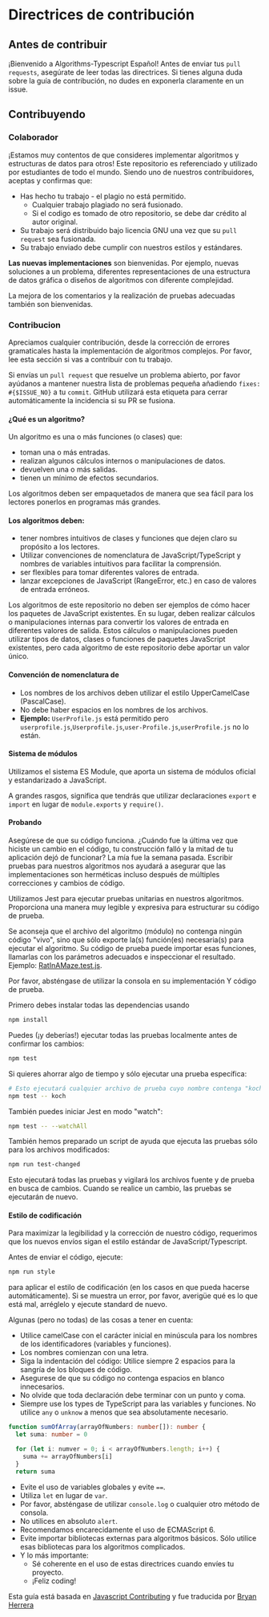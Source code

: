 # Directrices de contribución
## Antes de contribuir
¡Bienvenido a Algorithms-Typescript Español! Antes de enviar tus `pull requests`, asegúrate de leer todas las directrices. Si tienes alguna duda sobre la guía de contribución, no dudes en exponerla claramente en un issue.

## Contribuyendo
### Colaborador

¡Estamos muy contentos de que consideres implementar algoritmos y estructuras de datos para otros! Este repositorio es referenciado y utilizado por estudiantes de todo el mundo. Siendo uno de nuestros contribuidores, aceptas y confirmas que:
- Has hecho tu trabajo - el plagio no está permitido.
    - Cualquier trabajo plagiado no será fusionado.
    - Si el codigo es tomado de otro repositorio, se debe dar crédito al autor original.
- Su trabajo será distribuido bajo licencia GNU una vez que su `pull request` sea fusionada.
- Su trabajo enviado debe cumplir con nuestros estilos y estándares.

**Las nuevas implementaciones** son bienvenidas. Por ejemplo, nuevas soluciones a un problema, diferentes representaciones de una estructura de datos gráfica o diseños de algoritmos con diferente complejidad.

La mejora de los comentarios y la realización de pruebas adecuadas también son bienvenidas.

### Contribucion
Apreciamos cualquier contribución, desde la corrección de errores gramaticales hasta la implementación de algoritmos complejos. Por favor, lee esta sección si vas a contribuir con tu trabajo.

Si envías un `pull request` que resuelve un problema abierto, por favor ayúdanos a mantener nuestra lista de problemas pequeña añadiendo `fixes: #{$ISSUE_NO}` a tu `commit`. GitHub utilizará esta etiqueta para cerrar automáticamente la incidencia si su PR se fusiona.

#### ¿Qué es un algoritmo?
Un algoritmo es una o más funciones (o clases) que:

- toman una o más entradas.
- realizan algunos cálculos internos o manipulaciones de datos.
- devuelven una o más salidas.
- tienen un mínimo de efectos secundarios.

Los algoritmos deben ser empaquetados de manera que sea fácil para los lectores ponerlos en programas más grandes.

#### Los algoritmos deben:

- tener nombres intuitivos de clases y funciones que dejen claro su propósito a los lectores.
- Utilizar convenciones de nomenclatura de JavaScript/TypeScript y nombres de variables intuitivos para facilitar la comprensión.
- ser flexibles para tomar diferentes valores de entrada.
- lanzar excepciones de JavaScript (RangeError, etc.) en caso de valores de entrada erróneos.

Los algoritmos de este repositorio no deben ser ejemplos de cómo hacer los paquetes de JavaScript existentes. En su lugar, deben realizar cálculos o manipulaciones internas para convertir los valores de entrada en diferentes valores de salida. Estos cálculos o manipulaciones pueden utilizar tipos de datos, clases o funciones de paquetes JavaScript existentes, pero cada algoritmo de este repositorio debe aportar un valor único.

#### Convención de nomenclatura de 

- Los nombres de los archivos deben utilizar el estilo UpperCamelCase (PascalCase).
- No debe haber espacios en los nombres de los archivos.
- **Ejemplo:** `UserProfile.js` está permitido pero `userprofile.js`,`Userprofile.js`,`user-Profile.js`,`userProfile.js` no lo están.

#### Sistema de módulos
Utilizamos el sistema ES Module, que aporta un sistema de módulos oficial y estandarizado a JavaScript.

A grandes rasgos, significa que tendrás que utilizar declaraciones `export` e `import` en lugar de `module.exports` y `require()`.

#### Probando
Asegúrese de que su código funciona. ¿Cuándo fue la última vez que hiciste un cambio en el código, tu construcción falló y la mitad de tu aplicación dejó de funcionar? La mía fue la semana pasada. Escribir pruebas para nuestros algoritmos nos ayudará a asegurar que las implementaciones son herméticas incluso después de múltiples correcciones y cambios de código.

Utilizamos Jest para ejecutar pruebas unitarias en nuestros algoritmos. Proporciona una manera muy legible y expresiva para estructurar su código de prueba.

Se aconseja que el archivo del algoritmo (módulo) no contenga ningún código "vivo", sino que sólo exporte la(s) función(es) necesaria(s) para ejecutar el algoritmo. Su código de prueba puede importar esas funciones, llamarlas con los parámetros adecuados e inspeccionar el resultado. Ejemplo: [RatInAMaze.test.js](https://github.com/TheAlgorithms/JavaScript/blob/master/Backtracking/tests/RatInAMaze.test.js).

Por favor, absténgase de utilizar la consola en su implementación Y código de prueba.

Primero debes instalar todas las dependencias usando

```bash
npm install
```
Puedes (¡y deberías!) ejecutar todas las pruebas localmente antes de confirmar los cambios:
```bash
npm test
```
Si quieres ahorrar algo de tiempo y sólo ejecutar una prueba específica:
```bash
# Esto ejecutará cualquier archivo de prueba cuyo nombre contenga "koch" (no es necesario especificar la ruta de la carpeta)
npm test -- koch
```
También puedes iniciar Jest en modo "watch":
```bash
npm test -- --watchAll
```
También hemos preparado un script de ayuda que ejecuta las pruebas sólo para los archivos modificados:
```bash
npm run test-changed
```
Esto ejecutará todas las pruebas y vigilará los archivos fuente y de prueba en busca de cambios. Cuando se realice un cambio, las pruebas se ejecutarán de nuevo.

#### Estilo de codificación
Para maximizar la legibilidad y la corrección de nuestro código, requerimos que los nuevos envíos sigan el estilo estándar de JavaScript/Typescript.

Antes de enviar el código, ejecute:
```bash
npm run style
```
para aplicar el estilo de codificación (en los casos en que pueda hacerse automáticamente). Si se muestra un error, por favor, averigüe qué es lo que está mal, arréglelo y ejecute standard de nuevo.

Algunas (pero no todas) de las cosas a tener en cuenta:

- Utilice camelCase con el carácter inicial en minúscula para los nombres de los identificadores (variables y funciones).
- Los nombres comienzan con una letra.
- Siga la indentación del código: Utilice siempre 2 espacios para la sangría de los bloques de código.
- Asegurese de que su código no contenga espacios en blanco innecesarios.
- No olvide que toda declaración debe terminar con un punto y coma.
- Siempre use los types de TypeScript para las variables y funciones. No utilice `any` o `unknow` a menos que sea absolutamente necesario.
```typescript
function sumOfArray(arrayOfNumbers: number[]): number {
  let suma: number = 0

  for (let i: numver = 0; i < arrayOfNumbers.length; i++) {
    suma += arrayOfNumbers[i]
  }
  return suma
```
- Evite el uso de variables globales y evite `==`.
- Utiliza `let` en lugar de `var`.
- Por favor, absténgase de utilizar `console.log` o cualquier otro método de consola.
- No utilices en absoluto `alert`.
- Recomendamos encarecidamente el uso de ECMAScript 6.
- Evite importar bibliotecas externas para algoritmos básicos. Sólo utilice esas bibliotecas para los algoritmos complicados.
- Y lo más importante:
    - Sé coherente en el uso de estas directrices cuando envíes tu proyecto.
    - ¡Feliz coding!

Esta guía está basada en [Javascript Contributing](https://github.com/TheAlgorithms/JavaScript/blob/master/CONTRIBUTING.md) y fue traducida por [Bryan Herrera](https://github.com/Bryan-Herrera-DEV)